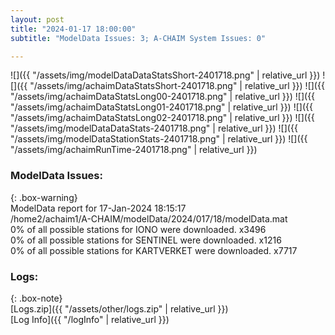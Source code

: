 ```yaml
---
layout: post
title: "2024-01-17 18:00:00"
subtitle: "ModelData Issues: 3; A-CHAIM System Issues: 0"

---
```


![]({{ "/assets/img/modelDataDataStatsShort-2401718.png" | relative_url }})
![]({{ "/assets/img/achaimDataStatsShort-2401718.png" | relative_url }})
![]({{ "/assets/img/achaimDataStatsLong00-2401718.png" | relative_url }})
![]({{ "/assets/img/achaimDataStatsLong01-2401718.png" | relative_url }})
![]({{ "/assets/img/achaimDataStatsLong02-2401718.png" | relative_url }})
![]({{ "/assets/img/modelDataDataStats-2401718.png" | relative_url }})
![]({{ "/assets/img/modelDataStationStats-2401718.png" | relative_url }})
![]({{ "/assets/img/achaimRunTime-2401718.png" | relative_url }})


### ModelData Issues:  
  
{: .box-warning}  
 ModelData report for 17-Jan-2024 18:15:17   
 /home2/achaim1/A-CHAIM/modelData/2024/017/18/modelData.mat   
 0% of all possible stations for IONO were downloaded. x3496   
 0% of all possible stations for SENTINEL were downloaded. x1216   
 0% of all possible stations for KARTVERKET were downloaded. x7717   
  


### Logs:  
  
{: .box-note}  
[Logs.zip]({{ "/assets/other/logs.zip" | relative_url }})  
[Log Info]({{ "/logInfo" | relative_url }})  
